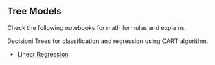 ## Tree Models

Check the following notebooks for math formulas and explains. 

Decisioni Trees for classification and regression using CART algorithm.
  - [Linear Regression](linear_regression.ipynb)
  